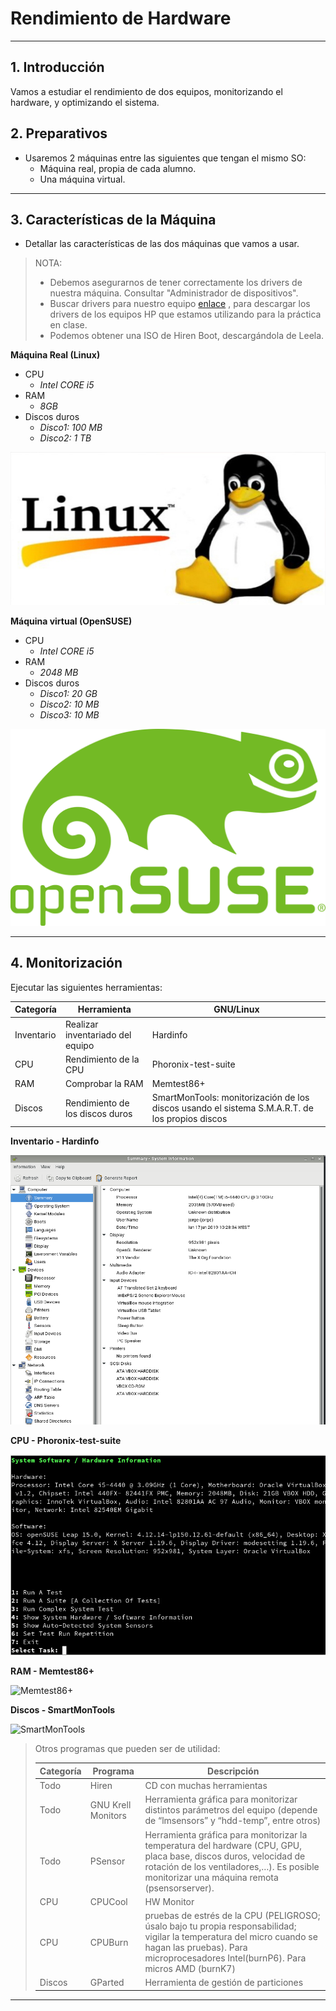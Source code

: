 
# Rendimiento de Hardware

---

## 1. Introducción

Vamos a estudiar el rendimiento de dos equipos, monitorizando el hardware, y optimizando el sistema.

## 2. Preparativos

* Usaremos 2 máquinas entre las siguientes que tengan el mismo SO:
    * Máquina real, propia de cada alumno.
    * Una máquina virtual.

---

## 3. Características de la Máquina

* Detallar las características de las dos máquinas que vamos a usar.

> NOTA:
> * Debemos asegurarnos de tener correctamente los drivers de nuestra máquina. Consultar "Administrador de dispositivos".
> * Buscar drivers para nuestro equipo [enlace](https://support.hp.com/es-es/product/hp-compaq-dx6100-microtower-pc/402168/drivers)
, para descargar los drivers de los equipos HP que estamos utilizando para la práctica en clase.
> * Podemos obtener una ISO de Hiren Boot, descargándola de Leela.

**Máquina Real (Linux)**

* CPU
  * *Intel CORE i5*
* RAM
  * *8GB*
* Discos duros
  * *Disco1: 100 MB*
  * *Disco2: 1 TB*

![Linux](./images/linux.png)

**Máquina virtual (OpenSUSE)**

* CPU
  * *Intel CORE i5*
* RAM
  * *2048 MB*
* Discos duros
  * *Disco1: 20 GB*
  * *Disco2: 10 MB*
  * *Disco3: 10 MB*

![OpenSUSE](./images/opensuse.png)

---

## 4. Monitorización

Ejecutar las siguientes herramientas:

| Categoría | Herramienta | GNU/Linux |
| --------- | ----------- |  --------- |
| Inventario | Realizar inventariado del equipo | Hardinfo |
| CPU | Rendimiento de la CPU | Phoronix-test-suite |
| RAM | Comprobar la RAM | Memtest86+ |
| Discos | Rendimiento de los discos duros | SmartMonTools: monitorización de los discos usando el sistema S.M.A.R.T. de los propios discos |

**Inventario - Hardinfo**

![Hardinfo](./images/hardinfo.png)

**CPU - Phoronix-test-suite**

![Phoronix-test-suite](./images/phoronix.png)

**RAM - Memtest86+**

![Memtest86+](./images/memtest.png)

**Discos - SmartMonTools**

![SmartMonTools](./images/smart.png)

> Otros programas que pueden ser de utilidad:
>
> | Categoría | Programa | Descripción |
> | --------- | -------- | ----------- |
> | Todo      | Hiren | CD con muchas herramientas |
> | Todo      | GNU Krell Monitors | Herramienta gráfica para monitorizar distintos parámetros del equipo (depende de “lmsensors” y “hdd-temp”, entre otros) |
> | Todo | PSensor | Herramienta gráfica para monitorizar la temperatura del hardware (CPU, GPU, placa base, discos duros, velocidad de rotación de los ventiladores,…). Es posible monitorizar una máquina remota (psensorserver). |
> | CPU | CPUCool | HW Monitor |
> | CPU | CPUBurn | pruebas de estrés de la CPU (PELIGROSO; úsalo bajo tu propia responsabilidad; vigilar la temperatura del micro cuando se hagan las pruebas). Para microprocesadores Intel(burnP6). Para micros AMD (burnK7) |
> | Discos | GParted | Herramienta de gestión de particiones |

---

